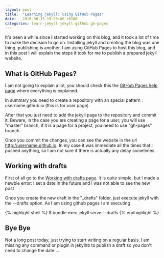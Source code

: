 ```yaml
---
layout: post
title:  "Learning jekyll: using GitHub Pages"
date:   2016-06-13 19:20:00 +0100
categories: learn-jekyll jekyll github gh-pages
---
```

It's been a while since I started working on this blog, and it took a lot of time to make the decision to go on. Installing jekyll and creating the blog was one thing, publishing is another. I am using GitHub Pages to host this blog, and in this post I will explain the steps it took for me to publish a prepared jekyll website.

<!--more-->

What is GitHub Pages?
---------------------

I am not going to explain a lot, you should check this the [GitHub Pages help page](https://help.github.com/articles/what-are-github-pages/) where everything is explained.

In summary you need to create a repository with an special pattern : username.github.io (this is for user page).

After that you just need to add the jekyll page to the repository and commit it. Beware, in the case you are creating a page for a user, you will use "master" branch, if it is a page for a project, you need to use "gh-pages" branch.

Once you commit the changes, you can see the website in the url http://username.github.io. In my case it was immediate all the times that I pushed anything, so I am not sure if there is actually any delay sometimes.

Working with drafts
-------------------

First of all go to the [Working with drafts page](https://jekyllrb.com/docs/drafts/). It is quite simple, but I made a newbie error: I set a date in the future and I was not able to see the new post

Once you create the new draft in the "_drafts" folder, just execute jekyll with the --drafts option. As I am using github pages I am executing

{% highlight shell %}
$ bundle exec jekyll serve --drafts
{% endhighlight %}

Bye Bye
-------

Not a long post today, just trying to start writing on a regular basis. I am missing any command or plugin in jekyllrb to publish a draft so you don't need to change the date ...
